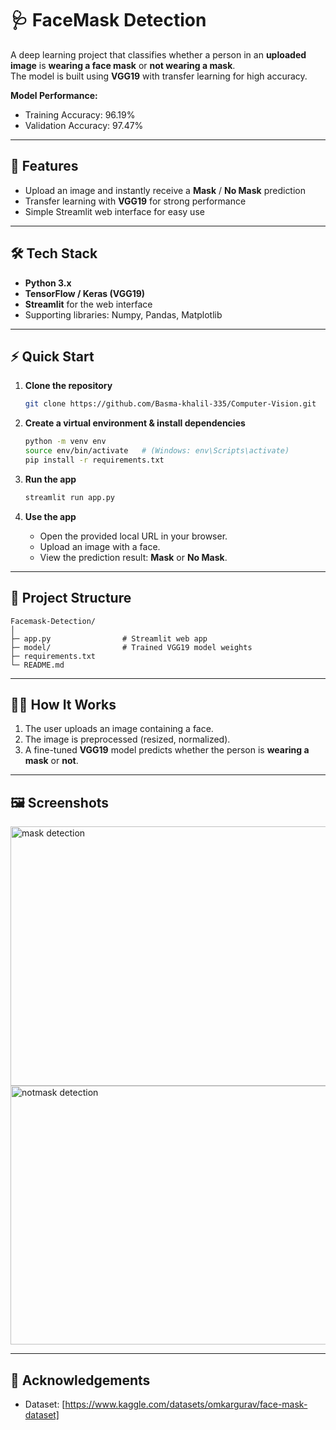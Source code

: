 # 🩺 FaceMask Detection

A deep learning project that classifies whether a person in an **uploaded image** is **wearing a face mask** or **not wearing a mask**.  
The model is built using **VGG19** with transfer learning for high accuracy.

**Model Performance:**
- Training Accuracy: 96.19%
- Validation Accuracy: 97.47%

---

## 🚀 Features
- Upload an image and instantly receive a **Mask** / **No Mask** prediction  
- Transfer learning with **VGG19** for strong performance  
- Simple Streamlit web interface for easy use

---

## 🛠️ Tech Stack
- **Python 3.x**
- **TensorFlow / Keras (VGG19)**
- **Streamlit** for the web interface
- Supporting libraries: Numpy, Pandas, Matplotlib

---

## ⚡ Quick Start

1. **Clone the repository**
   ```bash
   git clone https://github.com/Basma-khalil-335/Computer-Vision.git
   ```

2. **Create a virtual environment & install dependencies**
   ```bash
   python -m venv env
   source env/bin/activate   # (Windows: env\Scripts\activate)
   pip install -r requirements.txt
   ```

3. **Run the app**
   ```bash
   streamlit run app.py
   ```

4. **Use the app**  
   - Open the provided local URL in your browser.  
   - Upload an image with a face.  
   - View the prediction result: **Mask** or **No Mask**.

---

## 📂 Project Structure
```
Facemask-Detection/
│
├─ app.py                # Streamlit web app
├─ model/                # Trained VGG19 model weights
├─ requirements.txt
└─ README.md
```

---

## 🧑‍💻 How It Works
1. The user uploads an image containing a face.  
2. The image is preprocessed (resized, normalized).  
3. A fine-tuned **VGG19** model predicts whether the person is **wearing a mask** or **not**.

---

## 🖼️ Screenshots
<img width="521" height="415" alt="mask detection" src="https://github.com/user-attachments/assets/4b4c4cc2-9343-4056-b18d-248196b02b3e" />
<img width="541" height="414" alt="notmask detection" src="https://github.com/user-attachments/assets/544cec56-b847-43b5-93cd-ed5bdfa5603f" />

---
## 🙌 Acknowledgements
- Dataset: [https://www.kaggle.com/datasets/omkargurav/face-mask-dataset]

